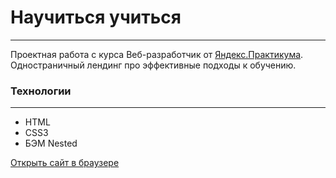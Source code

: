 # **Научиться учиться**
***
Проектная работа с курса Веб-разработчик от [Яндекс.Практикума](https://practicum.yandex.ru/).  
Одностраничный лендинг про эффективные подходы к обучению.

### **Технологии**
***
* HTML
* CSS3
* БЭМ Nested

[Открыть сайт в браузере](https://chashchinavera.github.io/how-to-learn)